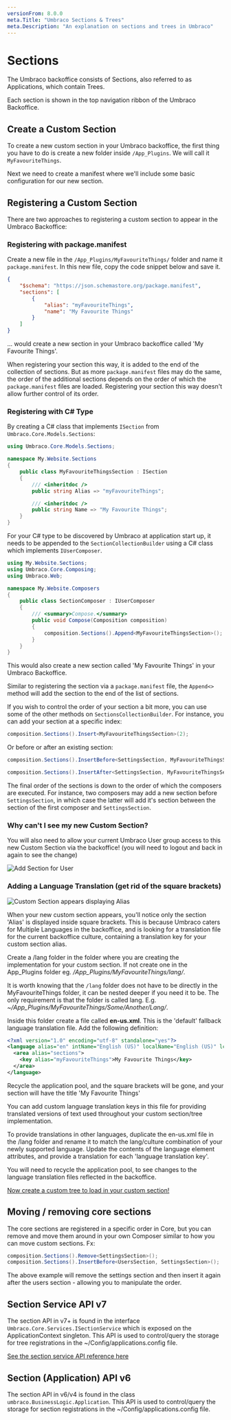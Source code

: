 ```yaml
---
versionFrom: 8.0.0
meta.Title: "Umbraco Sections & Trees"
meta.Description: "An explanation on sections and trees in Umbraco"
---
```


# Sections

The Umbraco backoffice consists of Sections, also referred to as Applications, which contain Trees.

Each section is shown in the top navigation ribbon of the Umbraco Backoffice.

## Create a Custom Section

To create a new custom section in your Umbraco backoffice, the first thing you have to do is create a new folder inside `/App_Plugins`. We will call it `MyFavouriteThings`.

Next we need to create a manifest where we'll include some basic configuration for our new section.

## Registering a Custom Section

There are two approaches to registering a custom section to appear in the Umbraco Backoffice:

### Registering with package.manifest

Create a new file in the `/App_Plugins/MyFavouriteThings/` folder and name it `package.manifest`. In this new file, copy the code snippet below and save it.

```json
{
    "$schema": "https://json.schemastore.org/package.manifest",
    "sections": [
        {
            "alias": "myFavouriteThings",
            "name": "My Favourite Things"
        }
    ]
}
```

... would create a new section in your Umbraco backoffice called 'My Favourite Things'.

When registering your section this way, it is added to the end of the collection of sections. But as more `package.manifest` files may do the same, the order of the additional sections depends on the order of which the `package.manifest` files are loaded. Registering your section this way doesn't allow further control of its order.

### Registering with C# Type

By creating a C# class that implements `ISection` from `Umbraco.Core.Models.Sections`:

```csharp
using Umbraco.Core.Models.Sections;

namespace My.Website.Sections
{
    public class MyFavouriteThingsSection : ISection
    {
        /// <inheritdoc />
        public string Alias => "myFavouriteThings";

        /// <inheritdoc />
        public string Name => "My Favourite Things";
    }
}
```

For your C# type to be discovered by Umbraco at application start up, it needs to be appended to the `SectionCollectionBuilder` using a C# class which implements `IUserComposer`.

```csharp
using My.Website.Sections;
using Umbraco.Core.Composing;
using Umbraco.Web;

namespace My.Website.Composers
{
    public class SectionComposer : IUserComposer
    {
        /// <summary>Compose.</summary>
        public void Compose(Composition composition)
        {
            composition.Sections().Append<MyFavouriteThingsSection>();
        }
    }
}
```

This would also create a new section called 'My Favourite Things' in your Umbraco Backoffice.

Similar to registering the section via a `package.manifest` file, the `Append<>` method will add the section to the end of the list of sections.

If you wish to control the order of your section a bit more, you can use some of the other methods on `SectionsCollectionBuilder`. For instance, you can add your section at a specific index:

```csharp
composition.Sections().Insert<MyFavouriteThingsSection>(2);
```

Or before or after an existing section:

```csharp
composition.Sections().InsertBefore<SettingsSection, MyFavouriteThingsSection>();
```

```csharp
composition.Sections().InsertAfter<SettingsSection, MyFavouriteThingsSection>();
```

The final order of the sections is down to the order of which the composers are executed. For instance, two composers may add a new section before `SettingsSection`, in which case the latter will add it's section between the section of the first composer and `SettingsSection`.

### Why can't I see my new Custom Section?

You will also need to allow your current Umbraco User group access to this new Custom Section via the backoffice! (you will need to logout and back in again to see the change)

![Add Section for User](images/add-custom-section-v8.png)

### Adding a Language Translation (get rid of the square brackets)

![Custom Section appears displaying Alias](images/custom-section-alias-v8.png)

When your new custom section appears, you'll notice only the section 'Alias' is displayed inside square brackets. This is because Umbraco caters for Multiple Languages in the backoffice, and is looking for a translation file for the current backoffice culture, containing a translation key for your custom section alias.

Create a /lang folder in the folder where you are creating the implementation for your custom section. If not create one in the App_Plugins folder eg. */App_Plugins/MyFavouriteThings/lang/*.

It is worth knowing that the `/lang` folder does not have to be directly in the MyFavouriteThings folder, it can be nested deeper if you need it to be. The only requirement is that the folder is called lang. E.g. *~/App_Plugins/MyFavouriteThings/Some/Another/Lang/*.

Inside this folder create a file called **en-us.xml**. This is the 'default' fallback language translation file. Add the following definition:

```xml
<?xml version="1.0" encoding="utf-8" standalone="yes"?>
<language alias="en" intName="English (US)" localName="English (US)" lcid="" culture="en-US">
  <area alias="sections">
    <key alias="myFavouriteThings">My Favourite Things</key>
  </area>
</language>
```

Recycle the application pool, and the square brackets will be gone, and your section will have the title 'My Favourite Things'

You can add custom language translation keys in this file for providing translated versions of text used throughout your custom section/tree implementation.

To provide translations in other languages, duplicate the en-us.xml file in the /lang folder and rename it to match the lang/culture combination of your newly supported language. Update the contents of the language element attributes, and provide a translation for each 'language translation key'.

You will need to recycle the application pool, to see changes to the language translation files reflected in the backoffice.

[Now create a custom tree to load in your custom section!](../Trees/index.md)

## Moving / removing core sections

The core sections are registered in a specific order in Core, but you can remove and move them around in your own Composer similar to how you can move custom sections. Fx:

```csharp
composition.Sections().Remove<SettingsSection>();
composition.Sections().InsertBefore<UsersSection, SettingsSection>();
```

The above example will remove the settings section and then insert it again after the users section - allowing you to manipulate the order.

## Section Service API v7

The section API in v7+ is found in the interface `Umbraco.Core.Services.ISectionService` which is exposed on the ApplicationContext singleton. This API is used to control/query the storage for tree registrations in the ~/Config/applications.config file.

[See the section service API reference here](../../../Reference/Management/Services/SectionService/index.md)

## Section (Application) API v6

The section API in v6/v4 is found in the class `umbraco.BusinessLogic.Application`. This API is used to control/query the storage for section registrations in the ~/Config/applications.config file.
